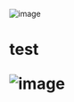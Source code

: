 ![image](https://github.com/kietsieubeo44/Mat_Ma_Hoc/assets/126839885/31ec7840-f6df-481c-a30e-545c37a8bb4e)

<h1>
test
  
  ![image](https://github.com/kietsieubeo44/Mat_Ma_Hoc/assets/126839885/ad6d599c-bda2-4e79-907d-ac775f8f7021)

</h1>
